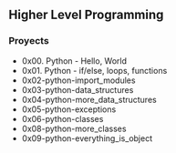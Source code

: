 ## Higher Level Programming
### Proyects
- 0x00. Python - Hello, World
- 0x01. Python - if/else, loops, functions
- 0x02-python-import_modules 
- 0x03-python-data_structures
- 0x04-python-more_data_structures
- 0x05-python-exceptions
- 0x06-python-classes
- 0x08-python-more_classes
- 0x09-python-everything_is_object
